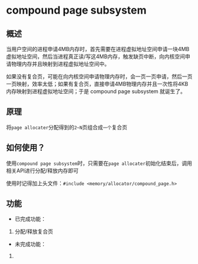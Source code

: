 # compound page subsystem

## 概述

当用户空间的进程申请4MB内存时，首先需要在进程虚拟地址空间申请一块4MB虚拟地址空间，然后当进程真正读/写这4MB内存，触发缺页中断，向内核空间申请物理内存并且映射到进程虚拟地址空间中。

如果没有复合页，可能在向内核空间申请物理内存时，会一页一页申请，然后一页一页映射，效率太低；如果有复合页，直接申请4MB物理内存并且一次性将4KB内存映射到进程虚拟地址空间；于是 compound page subsystem 就诞生了。

## 原理

将`page allocater`分配得到的`2~N`页组合成`一个`复合页

## 如何使用？

使用`compound page subsystem`时，只需要在`page allocater`初始化结束后，调用相关API进行分配/释放内存即可

使用时记得加上头文件：`#include <memory/allocator/compound_page.h>`

## 功能

* 已完成功能：

1. 分配/释放复合页

* 未完成功能：

1.
